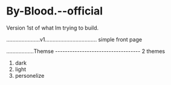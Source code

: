 # By-Blood.--official
Version  1st of what Im trying to build.


......................v1..................................
simple front page


..................Themse -----------------------------------
2 themes

  1. dark
  2. light
  3. personelize
